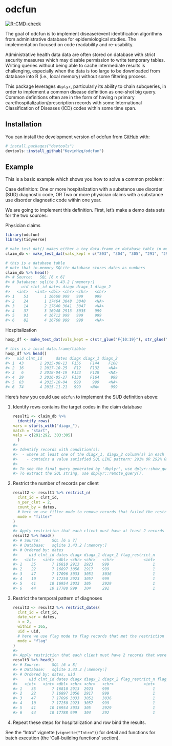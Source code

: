 
<!-- README.md is generated from README.Rmd. Please edit that file -->

# odcfun

<!-- badges: start -->

[![R-CMD-check](https://github.com/KevinHzq/odcfun/actions/workflows/R-CMD-check.yaml/badge.svg)](https://github.com/KevinHzq/odcfun/actions/workflows/R-CMD-check.yaml)
<!-- badges: end -->

The goal of odcfun is to implement disease/event identification
algorithms from administrative database for epidemiological studies. The
implementation focused on code readability and re-usability.

Administrative health data data are often stored on database with strict
security measures which may disable permission to write temporary
tables. Writing queries without being able to cache intermediate results
is challenging, especially when the data is too large to be downloaded
from database into R (i.e., local memory) without some filtering
process.

This package leverages `dbplyr`, particularly its ability to chain
subqueries, in order to implement a common disease definition as
one-shot big query. Common definitions often are in the form of having n
primary care/hospitalization/prescription records with some
International Classification of Diseases (ICD) codes within some time
span.

## Installation

You can install the development version of odcfun from
[GitHub](https://github.com/) with:

``` r
# install.packages("devtools")
devtools::install_github("KevinHzq/odcfun")
```

## Example

This is a basic example which shows you how to solve a common problem:

Case definition: One or more hospitalization with a substance use
disorder (SUD) diagnostic code, OR Two or more physician claims with a
substance use disorder diagnostic code within one year.

We are going to implement this definition. First, let’s make a demo data
sets for the two sources:

Physician claims

``` r
library(odcfun)
library(tidyverse)

# make_test_dat() makes either a toy data.frame or database table in memory with known number of rows that satisfy the query we will show later
claim_db <- make_test_dat(vals_kept = c("303", "304", "305", "291", "292", str_glue("30{30:59}"), str_glue("29{10:29}"), noise_val = c("999", "111")), type = "database")

# this is a database table
# note that in-memory SQLite database stores dates as numbers
claim_db %>% head()
#> # Source:   SQL [6 x 6]
#> # Database: sqlite 3.43.2 [:memory:]
#>     uid clnt_id dates diagx diagx_1 diagx_2
#>   <int>   <int> <dbl> <chr> <chr>   <chr>  
#> 1    51       1 16660 999   999     999    
#> 2    24       1 17464 3048  3040    <NA>   
#> 3    14       2 17640 3041  3047    <NA>   
#> 4    37       3 16948 2913  3035    999    
#> 5    91       4 16712 999   999     999    
#> 6    82       4 16760 999   999     <NA>
```

Hospitalization

``` r
hosp_df <- make_test_dat(vals_kept = c(str_glue("F{10:19}"), str_glue("F{100:199}"), noise_val = "999"), type = "data.frame")

# this is a local data.frame/tibble
hosp_df %>% head()
#>   uid clnt_id      dates diagx diagx_1 diagx_2
#> 1  43       1 2015-08-13  F156    F144    F168
#> 2  16       1 2017-10-25   F12    F132    <NA>
#> 3   6       2 2018-04-19  F133    F128    <NA>
#> 4  29       3 2016-05-27  F130    F164     999
#> 5  83       4 2015-10-04   999     999    <NA>
#> 6  74       4 2015-11-21   999    <NA>     999
```

Here’s how you could use `odcfun` to implement the SUD definition above:

1.  Identify rows contains the target codes in the claim database

    ``` r
    result1 <- claim_db %>%
      identify_rows(
    vars = starts_with("diagx_"),
    match = "start",
    vals = c(291:292, 303:305)
      )
    #> 
    #> Identify records with condition(s): 
    #>  - where at least one of the diagx_1, diagx_2 column(s) in each record 
    #>    - contains a value satisfied SQL LIKE pattern: 291% OR 292% OR 303% OR 304% OR 305% 
    #> 
    #> To see the final query generated by 'dbplyr', use dplyr::show_query() on the output. 
    #> To extract the SQL string, use dbplyr::remote_query().
    ```

2.  Restrict the number of records per client

    ``` r
    result2 <- result1 %>% restrict_n(
      clnt_id = clnt_id,
      n_per_clnt = 2,
      count_by = dates,
      # here we use filter mode to remove records that failed the restriction
      mode = "filter"
    )
    #> 
    #> Apply restriction that each client must have at least 2 records with distinct dates. Clients/groups whichdid not meetthe condition were excluded.
    result2 %>% head()
    #> # Source:     SQL [6 x 7]
    #> # Database:   sqlite 3.43.2 [:memory:]
    #> # Ordered by: dates
    #>     uid clnt_id dates diagx diagx_1 diagx_2 flag_restrict_n
    #>   <int>   <int> <dbl> <chr> <chr>   <chr>             <int>
    #> 1    35       7 16810 2913  2923    999                   1
    #> 2    22       7 16897 3056  2917    999                   1
    #> 3    47       7 17096 3033  3051    3036                  1
    #> 4    10       7 17250 2923  3057    999                   1
    #> 5    41      10 16954 3033  305     2929                  1
    #> 6    44      10 17788 999   304     292                   1
    ```

3.  Restrict the temporal pattern of diagnoses

    ``` r
    result3 <- result2 %>% restrict_dates(
      clnt_id = clnt_id,
      date_var = dates,
      n = 2,
      within = 365,
      uid = uid,
      # here we use flag mode to flag records that met the restriction instead of removing those
      mode = "flag"
    )
    #> 
    #> Apply restriction that each client must have 2 records that were  within 365 days. Records that met the condition were flagged.
    result3 %>% head()
    #> # Source:     SQL [6 x 8]
    #> # Database:   sqlite 3.43.2 [:memory:]
    #> # Ordered by: dates, uid
    #>     uid clnt_id dates diagx diagx_1 diagx_2 flag_restrict_n flag_restrict_dates
    #>   <int>   <int> <dbl> <chr> <chr>   <chr>             <int>               <int>
    #> 1    35       7 16810 2913  2923    999                   1                   1
    #> 2    22       7 16897 3056  2917    999                   1                   1
    #> 3    47       7 17096 3033  3051    3036                  1                   1
    #> 4    10       7 17250 2923  3057    999                   1                   0
    #> 5    41      10 16954 3033  305     2929                  1                   0
    #> 6    44      10 17788 999   304     292                   1                   0
    ```

4.  Repeat these steps for hospitalization and row bind the results.

See the “Intro” vignette (`vignette("Intro")`) for detail and functions
for batch execution (the ‘Call-building functions’ section).
